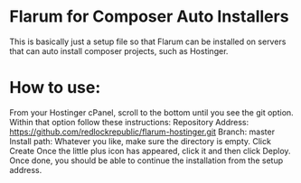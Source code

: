 # Flarum for Composer Auto Installers
This is basically just a setup file so that Flarum can be installed on servers that can auto install composer projects, such as Hostinger.

# How to use:
From your Hostinger cPanel, scroll to the bottom until you see the git option.
Within that option follow these instructions:
Repository Address: https://github.com/redlockrepublic/flarum-hostinger.git
Branch: master
Install path: Whatever you like, make sure the directory is empty.
Click Create
Once the little plus icon has appeared, click it and then click Deploy.
Once done, you should be able to continue the installation from the setup address.
